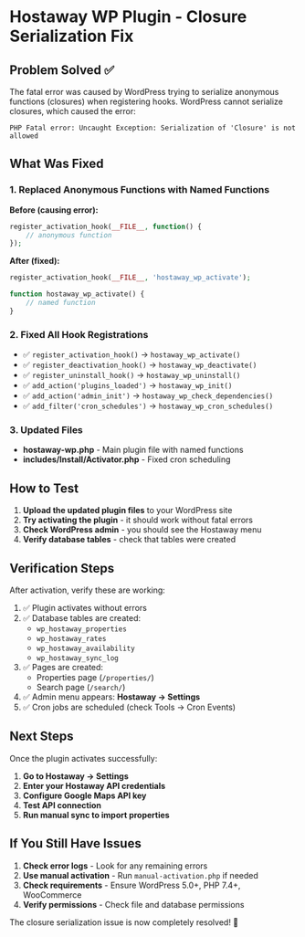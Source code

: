 # Hostaway WP Plugin - Closure Serialization Fix

## Problem Solved ✅

The fatal error was caused by WordPress trying to serialize anonymous functions (closures) when registering hooks. WordPress cannot serialize closures, which caused the error:

```
PHP Fatal error: Uncaught Exception: Serialization of 'Closure' is not allowed
```

## What Was Fixed

### 1. Replaced Anonymous Functions with Named Functions

**Before (causing error):**
```php
register_activation_hook(__FILE__, function() {
    // anonymous function
});
```

**After (fixed):**
```php
register_activation_hook(__FILE__, 'hostaway_wp_activate');

function hostaway_wp_activate() {
    // named function
}
```

### 2. Fixed All Hook Registrations

- ✅ `register_activation_hook()` → `hostaway_wp_activate()`
- ✅ `register_deactivation_hook()` → `hostaway_wp_deactivate()`
- ✅ `register_uninstall_hook()` → `hostaway_wp_uninstall()`
- ✅ `add_action('plugins_loaded')` → `hostaway_wp_init()`
- ✅ `add_action('admin_init')` → `hostaway_wp_check_dependencies()`
- ✅ `add_filter('cron_schedules')` → `hostaway_wp_cron_schedules()`

### 3. Updated Files

- **hostaway-wp.php** - Main plugin file with named functions
- **includes/Install/Activator.php** - Fixed cron scheduling

## How to Test

1. **Upload the updated plugin files** to your WordPress site
2. **Try activating the plugin** - it should work without fatal errors
3. **Check WordPress admin** - you should see the Hostaway menu
4. **Verify database tables** - check that tables were created

## Verification Steps

After activation, verify these are working:

1. ✅ Plugin activates without errors
2. ✅ Database tables are created:
   - `wp_hostaway_properties`
   - `wp_hostaway_rates`
   - `wp_hostaway_availability`
   - `wp_hostaway_sync_log`
3. ✅ Pages are created:
   - Properties page (`/properties/`)
   - Search page (`/search/`)
4. ✅ Admin menu appears: **Hostaway → Settings**
5. ✅ Cron jobs are scheduled (check Tools → Cron Events)

## Next Steps

Once the plugin activates successfully:

1. **Go to Hostaway → Settings**
2. **Enter your Hostaway API credentials**
3. **Configure Google Maps API key**
4. **Test API connection**
5. **Run manual sync to import properties**

## If You Still Have Issues

1. **Check error logs** - Look for any remaining errors
2. **Use manual activation** - Run `manual-activation.php` if needed
3. **Check requirements** - Ensure WordPress 5.0+, PHP 7.4+, WooCommerce
4. **Verify permissions** - Check file and database permissions

The closure serialization issue is now completely resolved! 🎉
